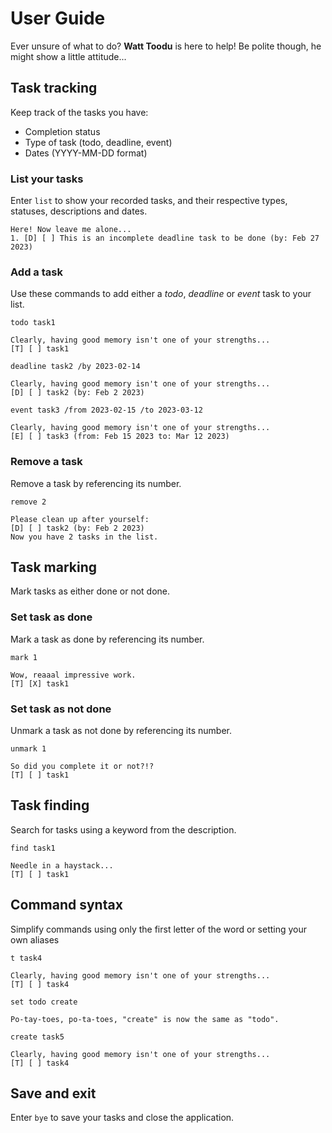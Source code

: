 # User Guide

Ever unsure of what to do? __Watt Toodu__ is here to help!
Be polite though, he might show a little attitude...

## Task tracking

Keep track of the tasks you have:

- Completion status
- Type of task (todo, deadline, event)
- Dates (YYYY-MM-DD format)

### List your tasks

Enter `list` to show your recorded tasks, and their respective types, statuses, descriptions and dates.

```
Here! Now leave me alone...
1. [D] [ ] This is an incomplete deadline task to be done (by: Feb 27 2023)
```

### Add a task

Use these commands to add either a _todo_, _deadline_ or _event_ task to your list.

```
todo task1

Clearly, having good memory isn't one of your strengths...
[T] [ ] task1
```

```
deadline task2 /by 2023-02-14

Clearly, having good memory isn't one of your strengths...
[D] [ ] task2 (by: Feb 2 2023)
```

```
event task3 /from 2023-02-15 /to 2023-03-12

Clearly, having good memory isn't one of your strengths...
[E] [ ] task3 (from: Feb 15 2023 to: Mar 12 2023)
```

### Remove a task

Remove a task by referencing its number.

```
remove 2

Please clean up after yourself:
[D] [ ] task2 (by: Feb 2 2023)
Now you have 2 tasks in the list.

```

## Task marking

Mark tasks as either done or not done.
### Set task as done

Mark a task as done by referencing its number.

```
mark 1

Wow, reaaal impressive work.
[T] [X] task1
```

### Set task as not done

Unmark a task as not done by referencing its number.

```
unmark 1

So did you complete it or not?!?
[T] [ ] task1
```

## Task finding

Search for tasks using a keyword from the description.

```
find task1

Needle in a haystack...
[T] [ ] task1
```

## Command syntax

Simplify commands using only the first letter of the word or setting your own aliases

```
t task4

Clearly, having good memory isn't one of your strengths...
[T] [ ] task4
```

```
set todo create

Po-tay-toes, po-ta-toes, "create" is now the same as "todo".

create task5

Clearly, having good memory isn't one of your strengths...
[T] [ ] task4
```

## Save and exit

Enter `bye` to save your tasks and close the application.
